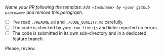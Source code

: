 _Name your PR following the template: `Add <taskname> by <your github username>` and remove this paragraph._

- [ ] I've read `./README.md` and `./CODE_QUALITY.md` carefully.
- [ ] The code is checked by `yarn run lint:js` and linter reported no errors. 
- [ ] The code is submitted in its own sub-directory and in a dedicated feature branch.

Please, review.
